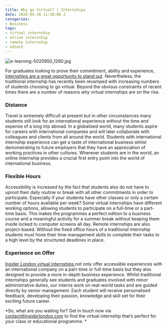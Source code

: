 ```yaml
---
title: Why go Virtual? | Internships
date: 2020-05-20 11:30:00 Z
categories:
- Business
tags:
- virtual internship
- online internship
- remote internship
- edtech
---
```


![e-learning-5020950_1280.jpg](/uploads/e-learning-5020950_1280.jpg)

For graduates looking to prove their commitment, ability and experience, [internships are a great opportunity to stand out](https://www.insiderlondon.com/blog/internships-are-essential/). Nevertheless, the traditional internship has recently been revamped with increasing numbers of students choosing to go virtual. Beyond the obvious constraints of recent times there are a number of reasons why virtual internships are on the rise. 

### Distance
Travel is extremely difficult at present but in other circumstances many students still look for an international experience without the time and expense of a long trip abroad. 
In a globalised world, many students aspire for careers with international companies and will later collaborate with colleagues and clients from all around the world. Students with international internship experience can get a taste of international business whilst demonstrating to future employers that they have an appreciation of working practices in other cultures. Wherever students are in the world, an online internship provides a crucial first entry point into the world of international business.

### Flexible Hours
Accessibility is increased by the fact that students also do not have to uproot their daily routine or break with all other commitments in order to participate. Especially if your students have other classes or only a certain number of hours available per week?
Some virtual internships have different working options, allowing students to participate on a full-time or a part-time basis. This makes the programmes a perfect edition to a business course and a meaningful activity for a summer break without keeping them inside locked to computer screens all day.
Remote internships are also project-based. Without the fixed office hours of a traditional internship students must hone their time management skills to complete their tasks to a high level by the structured deadlines in place. 

### Experience on Offer
[Insider London virtual internships ](https://www.insiderlondon.com/online-education/virtual-internships/)not only offer accessible experiences with an international company on a part-time or full-time basis but they also designed to provide a more in-depth business experience.
Whilst traditional internships generally see students and graduates involved with minor administrative duties, our interns work on real-world tasks and are guided directly by senior management. Each student will receive personalised feedback, developing their passion, knowledge and skill set for their exciting future career.

*So, what are you waiting for? Get in touch now via [contact@insiderlondon.com](mailto:contact@insiderlondon.com) to find the virtual internship that’s perfect for your class or educational programme. *
